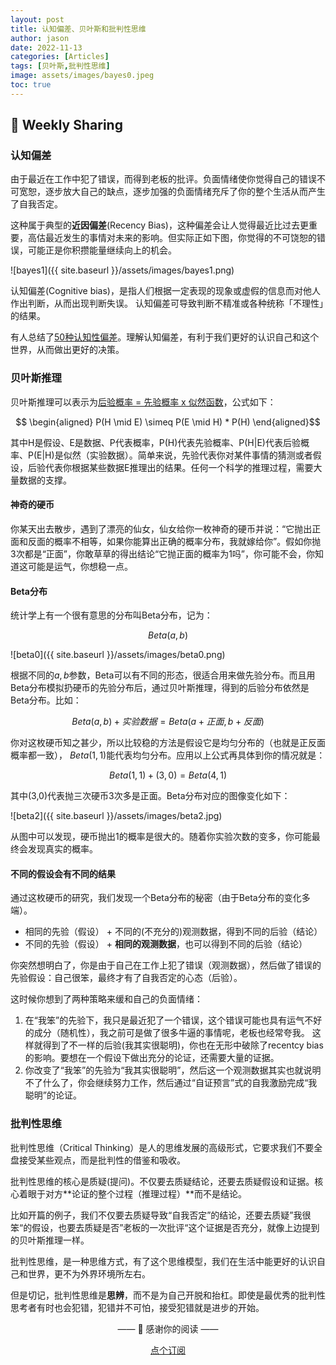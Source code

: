 ```yaml
---
layout: post
title: 认知偏差、贝叶斯和批判性思维
author: jason
date: 2022-11-13
categories: [Articles]
tags: [贝叶斯,批判性思维]
image: assets/images/bayes0.jpeg
toc: true
---
```


## 🎯 Weekly Sharing

### 认知偏差

由于最近在工作中犯了错误，而得到老板的批评。负面情绪使你觉得自己的错误不可宽恕，逐步放大自己的缺点，逐步加强的负面情绪充斥了你的整个生活从而产生了自我否定。

这种属于典型的**近因偏差**(Recency Bias)，这种偏差会让人觉得最近比过去更重要，高估最近发生的事情对未来的影响。但实际正如下图，你觉得的不可饶恕的错误，可能正是你积攒能量继续向上的机会。

![bayes1]({{ site.baseurl }}/assets/images/bayes1.png)

认知偏差(Cognitive bias)，是指人们根据一定表现的现象或虚假的信息而对他人作出判断，从而出现判断失误。 认知偏差可导致判断不精准或各种统称「不理性」的结果。

有人总结了[50种认知性偏差](https://zhuanlan.zhihu.com/p/426974264)。理解认知偏差，有利于我们更好的认识自己和这个世界，从而做出更好的决策。

### 贝叶斯推理
贝叶斯推理可以表示为[后验概率 = 先验概率 x 似然函数](https://zhuanlan.zhihu.com/p/63485232)，公式如下：

$$
\begin{aligned}
P(H \mid E) \simeq P(E \mid H) * P(H)
\end{aligned}$$

其中H是假设、E是数据、P代表概率，P(H)代表先验概率、P(H\|E)代表后验概率、P(E\|H)是似然（实验数据）。简单来说，先验代表你对某件事情的猜测或者假设，后验代表你根据某些数据E推理出的结果。任何一个科学的推理过程，需要大量数据的支撑。

#### 神奇的硬币
你某天出去散步，遇到了漂亮的仙女，仙女给你一枚神奇的硬币并说：“它抛出正面和反面的概率不相等，如果你能算出正确的概率分布，我就嫁给你”。假如你抛3次都是“正面”，你敢草草的得出结论“它抛正面的概率为1吗”，你可能不会，你知道这可能是运气，你想稳一点。

#### Beta分布
统计学上有一个很有意思的分布叫Beta分布，记为：

$$Beta(a,b)$$

![beta0]({{ site.baseurl }}/assets/images/beta0.png)

根据不同的$a,b$参数，Beta可以有不同的形态，很适合用来做先验分布。而且用Beta分布模拟扔硬币的先验分布后，通过贝叶斯推理，得到的后验分布依然是Beta分布。比如：

$$
 Beta(a,b) + 实验数据 = Beta(a + 正面,b + 反面)
$$

你对这枚硬币知之甚少，所以比较稳的方法是假设它是均匀分布的（也就是正反面概率都一致），
$Beta(1,1)$能代表均匀分布。应用以上公式再具体到你的情况就是：

$$
  Beta(1,1) + (3,0) = Beta(4,1)
$$

其中(3,0)代表抛三次硬币3次多是正面。Beta分布对应的图像变化如下：

![beta2]({{ site.baseurl }}/assets/images/beta2.jpg)

从图中可以发现，硬币抛出1的概率是很大的。随着你实验次数的变多，你可能最终会发现真实的概率。

#### 不同的假设会有不同的结果
通过这枚硬币的研究，我们发现一个Beta分布的秘密（由于Beta分布的变化多端）。
- 相同的先验（假设） + 不同的(不充分的)观测数据，得到不同的后验（结论）
- 不同的先验（假设） + **相同的观测数据**，也可以得到不同的后验（结论）

你突然想明白了，你是由于自己在工作上犯了错误（观测数据），然后做了错误的先验假设：自己很笨，最终才有了自我否定的心态（后验）。

这时候你想到了两种策略来缓和自己的负面情绪：
1. 在“我笨”的先验下，我只是最近犯了一个错误，这个错误可能也具有运气不好的成分（随机性），我之前可是做了很多牛逼的事情呢，老板也经常夸我。 这样就得到了不一样的后验(我其实很聪明)，你也在无形中破除了recentcy bias的影响。要想在一个假设下做出充分的论证，还需要大量的证据。
2. 你改变了“我笨”的先验为“我其实很聪明”，然后这一个观测数据其实也就说明不了什么了，你会继续努力工作，然后通过“自证预言”式的自我激励完成“我聪明”的论证。

### 批判性思维 

批判性思维（Critical Thinking）是人的思维发展的高级形式，它要求我们不要全盘接受某些观点，而是批判性的借鉴和吸收。

批判性思维的核心是质疑(提问)。不仅要去质疑结论，还要去质疑假设和证据。核心着眼于对方**论证的整个过程（推理过程）**而不是结论。

比如开篇的例子，我们不仅要去质疑导致“自我否定”的结论，还要去质疑”我很笨“的假设，也要去质疑是否”老板的一次批评“这个证据是否充分，就像上边提到的贝叶斯推理一样。

批判性思维，是一种思维方式，有了这个思维模型，我们在生活中能更好的认识自己和世界，更不为外界环境所左右。

但是切记，批判性思维是**思辨**，而不是为自己开脱和抬杠。即使是最优秀的批判性思考者有时也会犯错，犯错并不可怕，接受犯错就是进步的开始。

<center>
<p>—— 💌 感谢你的阅读 ——</p>

<a target="_blank" href="https://explorer.zhubai.love/" class="btn btn-danger">点个订阅</a>
</center>